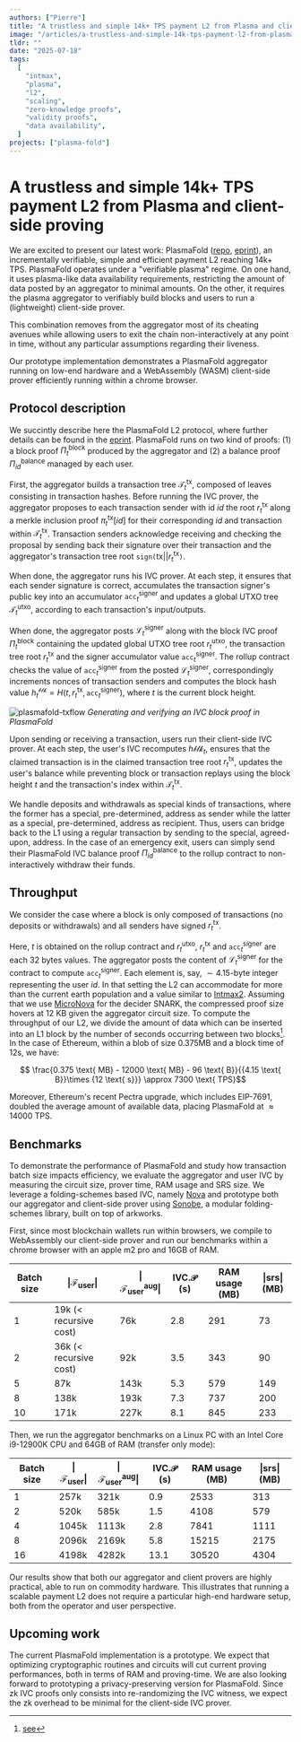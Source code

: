 ```yaml
---
authors: ["Pierre"]
title: "A trustless and simple 14k+ TPS payment L2 from Plasma and client-side proving"
image: "/articles/a-trustless-and-simple-14k-tps-payment-l2-from-plasma-and-client-side-proving/cover.webp"
tldr: ""
date: "2025-07-18"
tags:
  [
    "intmax",
    "plasma",
    "l2",
    "scaling",
    "zero-knowledge proofs",
    "validity proofs",
    "data availability",
  ]
projects: ["plasma-fold"]
---
```


# A trustless and simple 14k+ TPS payment L2 from Plasma and client-side proving

We are excited to present our latest work: PlasmaFold ([repo](https://github.com/dmpierre/plasma-fold), [eprint]()), an incrementally verifiable, simple and efficient payment L2 reaching 14k+ TPS. PlasmaFold operates under a "verifiable plasma" regime. On one hand, it uses plasma-like data availability requirements, restricting the amount of data posted by an aggregator to minimal amounts. On the other, it requires the plasma aggregator to verifiably build blocks and users to run a (lightweight) client-side prover.

This combination removes from the aggregator most of its cheating avenues while allowing users to exit the chain non-interactively at any point in time, without any particular assumptions regarding their liveness.

Our prototype implementation demonstrates a PlasmaFold aggregator running on low-end hardware and a WebAssembly (WASM) client-side prover efficiently running within a chrome browser. 

## Protocol description

We succintly describe here the PlasmaFold L2 protocol, where further details can be found in the [eprint](). PlasmaFold runs on two kind of proofs: (1) a block proof $\Pi^{\mathsf{block}}_{t}$ produced by the aggregator and (2) a balance proof $\Pi^{\mathsf{balance}}_{id}$ managed by each user. 

First, the aggregator builds a transaction tree $\mathcal{T}^{\mathsf{tx}}_t$, composed of leaves consisting in transaction hashes. Before running the IVC prover, the aggregator proposes to each transaction sender with id $id$ the root $r^{\mathsf{tx}}_{t}$ along a merkle inclusion proof $\pi^{\mathsf{tx}}_{t}[id]$ for their corresponding $id$ and transaction within $\mathcal{T}^{\mathsf{tx}}_t$. Transaction senders acknowledge receiving and checking the proposal by sending back their signature over their transaction and the aggregator's transaction tree root $\mathtt{sign(} \mathsf{tx} \vert \vert r^{\mathsf{tx}}_{t}\mathtt{)}$.

When done, the aggregator runs his IVC prover. At each step, it ensures that each sender signature is correct, accumulates the transaction signer's public key into an accumulator $\mathtt{acc}^{\mathsf{signer}}_{t}$  and updates a global UTXO tree $\mathcal{T}^{\mathsf{utxo}}_t$, according to each transaction's input/outputs. 

When done, the aggregator posts $\mathcal{L}^{\mathsf{signer}}_{t}$ along with the block IVC proof $\Pi^{\mathsf{block}}_{t}$ containing the updated global UTXO tree root $r^{\mathsf{utxo}}_t$, the transaction tree root $r^{\mathsf{tx}}_{t}$ and the signer accumulator value $\mathtt{acc}^{\mathsf{signer}}_{t}$. The rollup contract checks the value of $\mathtt{acc}^{\mathsf{signer}}_{t}$ from the posted $\mathcal{L}^{\mathsf{signer}}_{t}$, correspondingly increments nonces of transaction senders and computes the block hash value $h^{\mathcal{blk}}_{t} = H(t, r^{\mathsf{tx}}_{t}, \mathtt{acc}^{\mathsf{signer}}_{t})$, where $t$ is the current block height.

![plasmafold-txflow](https://hackmd.io/_uploads/S1UKUFRSgl.png)
*Generating and verifying an IVC block proof in PlasmaFold*

Upon sending or receiving a transaction, users run their client-side IVC prover. At each step, the user's IVC recomputes $h{\mathcal{blk}}_{t}$, ensures that the claimed transaction is in the claimed transaction tree root $r^{\mathsf{tx}}_{t}$, updates the user's balance while preventing block or transaction replays using the block height $t$ and the transaction's index within $\mathcal{T}^{\mathsf{tx}}_t$.

We handle deposits and withdrawals as special kinds of transactions, where the former has a special, pre-determined, address as sender while the latter as a special, pre-determined, address as recipient. Thus, users can bridge back to the L1 using a regular transaction by sending to the special, agreed-upon, address. In the case of an emergency exit, users can simply send their PlasmaFold IVC balance proof $\Pi^{\mathsf{balance}}_{id}$ to the rollup contract to non-interactively withdraw their funds. 

## Throughput

We consider the case where a block is only composed of transactions (no deposits or withdrawals) and all senders have signed $r^{\mathsf{tx}}_{t}$.

Here, $t$ is obtained on the rollup contract and 
$r^{\mathsf{utxo}}_t$, $r^{\mathsf{tx}}_{t}$ and $\mathtt{acc}^{\mathsf{signer}}_{t}$ are each 32 bytes values. The aggregator posts the content of $\mathcal{L}^{\mathsf{signer}}_{t}$ for the contract to compute $\mathtt{acc}^{\mathsf{signer}}_{t}$.
Each element is, say, $\sim 4.15$-byte integer representing the user $id$. In that setting the L2 can accommodate for more than the current earth population and a value similar to [Intmax2](https://eprint.iacr.org/2023/1082).
Assuming that we use [MicroNova](https://eprint.iacr.org/2024/2099) for the decider SNARK, the compressed proof size hovers at 12 KB given the aggregator circuit size.
To compute the throughput of our L2, we divide the amount of data which can be inserted into an L1 block by the number of seconds occurring between two blocks[^scaling].
In the case of Ethereum, within a blob of size 0.375MB and a block time of 12s, we have:

$$ \frac{0.375 \text{ MB} - 12000 \text{ MB} - 96 \text{ B}}{{4.15 \text{ B}}\times {12 \text{ s}}} \approx 7300 \text{ TPS}$$

Moreover, Ethereum's recent Pectra upgrade, which includes EIP-7691, doubled the average amount of available data, placing PlasmaFold at $\approx 14000 \text{ TPS}$.

## Benchmarks

To demonstrate the performance of PlasmaFold and study how transaction batch size impacts efficiency, we evaluate the aggregator and user IVC by measuring the circuit size, prover time, RAM usage and SRS size. We leverage a folding-schemes based IVC, namely [Nova]() and prototype both our aggregator and client-side prover using [Sonobe](), a modular folding-schemes library, built on top of arkworks. 

First, since most blockchain wallets run within browsers, we compile to WebAssembly our client-side prover and run our benchmarks within a chrome browser with an apple m2 pro and 16GB of RAM.

| $\textbf{Batch size}$  | $\vert\mathcal{F}_{\mathsf{user}}\vert$ | $\vert\mathcal{F}^{\mathsf{aug}}_{\mathsf{user}}\vert$  | $\mathsf{IVC}.\mathcal{P}$ (s) | $\textbf{RAM usage}$ (MB) | $\vert \mathsf{srs} \vert$ (MB)|
|---|---|---|---|---|---|
| 1  | 19k (< recursive cost) | 76k | 2.8  | 291 | 73 |
| 2  | 36k (< recursive cost) | 92k | 3.5  | 343 | 90 |
| 5  | 87k | 143k | 5.3 | 579 | 149 |
| 8  | 138k | 193k | 7.3  | 737 | 200 |
| 10 |  171k | 227k | 8.1  | 845  | 233 |

Then, we run the aggregator benchmarks on a Linux PC with an Intel Core i9-12900K CPU and 64GB of RAM (transfer only mode):
  
| $\textbf{Batch size}$  | $\vert\mathcal{F}_{\mathsf{user}}\vert$ | $\vert\mathcal{F}^{\mathsf{aug}}_{\mathsf{user}}\vert$  | $\mathsf{IVC}.\mathcal{P}$ (s) | $\textbf{RAM usage}$ (MB) | $\vert \mathsf{srs} \vert$ (MB)|
|---|---|---|---|---|---|
| 1  | 257k | 321k | 0.9  | 2533 | 313 |
| 2  | 520k | 585k | 1.5  | 4108 | 579 |
| 4  | 1045k | 1113k | 2.8 | 7841 | 1111 |
| 8  | 2096k | 2169k | 5.8  | 15215 | 2175 |
| 16 |  4198k | 4282k | 13.1  | 30520  | 4304 |

Our results show that both our aggregator and client provers are highly practical, able to run on commodity hardware. This illustrates that running a scalable payment L2 does not require a particular high-end hardware setup, both from the operator and user perspective. 

## Upcoming work

The current PlasmaFold implementation is a prototype. We expect that optimizing cryptographic routines and circuits will cut current proving performances, both in terms of RAM and proving-time. We are also looking forward to prototyping a privacy-preserving version for PlasmaFold. Since zk IVC proofs only consists into re-randomizing the IVC witness, we expect the zk overhead to be minimal for the client-side IVC prover. 

[^scaling]: [see](https://arxiv.org/abs/2107.10881)